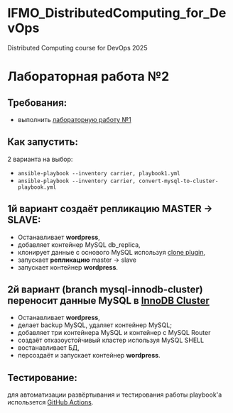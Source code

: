 # IFMO_DistributedComputing_for_DevOps
Distributed Computing course for DevOps 2025

# Лабораторная работа №2


Требования:
-----------
* выполнить [лабораторную работу №1](/LAB01.md)

Как запустить:
--------------
2 варианта на выбор:
* ```ansible-playbook --inventory carrier, playbook1.yml```
* ```ansible-playbook --inventory carrier, convert-mysql-to-cluster-playbook.yml```

1й вариант создаёт репликацию MASTER -> SLAVE:
--------------
* Останавливает **wordpress**,
* добавляет контейнер MySQL db_replica,
* клонирует данные с основого MySQL используя [clone plugin](https://dev.mysql.com/doc/refman/8.4/en/clone-plugin.html),
* запускает **репликацию** master -> slave
* запускает контейнер **wordpress**.

2й вариант (branch mysql-innodb-cluster) переносит данные MySQL в [InnoDB Cluster](https://dev.mysql.com/doc/mysql-shell/8.4/en/mysql-innodb-cluster.html)
--------------
* Останавливает **wordpress**,
* делает backup MySQL, удаляет контейнер MySQL;
* добавляет три контейнера MySQL и контейнер с MySQL Router
* создаёт отказоустойчивый кластер используя MySQL SHELL
* востанавливает БД,
* персоздаёт и запускает контейнер **wordpress**.

Тестирование:
------------
для автоматизации развёртывания и тестирования работы playbook'а использется [GitHub Actions](https://github.com/features/actions).
